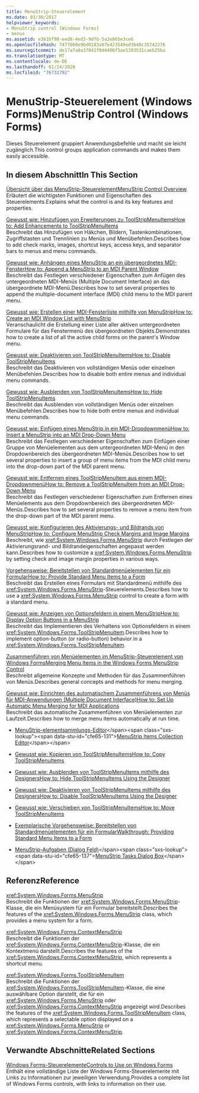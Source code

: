 ```yaml
---
title: MenuStrip-Steuerelement
ms.date: 03/30/2017
helpviewer_keywords:
- MenuStrip control [Windows Forms]
- menus
ms.assetid: e361bf98-eed8-4ed3-9dfb-5a2e865e3ce6
ms.openlocfilehash: 7477060e9bd0183a07e423549ed3b40c35742276
ms.sourcegitcommit: de17a7a0a37042f0d4406f5ae5393531caeb25ba
ms.translationtype: MT
ms.contentlocale: de-DE
ms.lasthandoff: 01/24/2020
ms.locfileid: "76732792"
---
```

# <a name="menustrip-control-windows-forms"></a><span data-ttu-id="cfe65-102">MenuStrip-Steuerelement (Windows Forms)</span><span class="sxs-lookup"><span data-stu-id="cfe65-102">MenuStrip Control (Windows Forms)</span></span>
<span data-ttu-id="cfe65-103">Dieses Steuerelement gruppiert Anwendungsbefehle und macht sie leicht zugänglich.</span><span class="sxs-lookup"><span data-stu-id="cfe65-103">This control groups application commands and makes them easily accessible.</span></span>  
  
## <a name="in-this-section"></a><span data-ttu-id="cfe65-104">In diesem Abschnitt</span><span class="sxs-lookup"><span data-stu-id="cfe65-104">In This Section</span></span>  
 [<span data-ttu-id="cfe65-105">Übersicht über das MenuStrip-Steuerelement</span><span class="sxs-lookup"><span data-stu-id="cfe65-105">MenuStrip Control Overview</span></span>](menustrip-control-overview-windows-forms.md)  
 <span data-ttu-id="cfe65-106">Erläutert die wichtigsten Funktionen und Eigenschaften des Steuerelements.</span><span class="sxs-lookup"><span data-stu-id="cfe65-106">Explains what the control is and its key features and properties.</span></span>  
  
 [<span data-ttu-id="cfe65-107">Gewusst wie: Hinzufügen von Erweiterungen zu ToolStripMenuItems</span><span class="sxs-lookup"><span data-stu-id="cfe65-107">How to: Add Enhancements to ToolStripMenuItems</span></span>](how-to-add-enhancements-to-toolstripmenuitems.md)  
 <span data-ttu-id="cfe65-108">Beschreibt das Hinzufügen von Häkchen, Bildern, Tastenkombinationen, Zugriffstasten und Trennlinien zu Menüs und Menübefehlen.</span><span class="sxs-lookup"><span data-stu-id="cfe65-108">Describes how to add check marks, images, shortcut keys, access keys, and separator bars to menus and menu commands.</span></span>  
  
 [<span data-ttu-id="cfe65-109">Gewusst wie: Anhängen eines MenuStrip an ein übergeordnetes MDI-Fenster</span><span class="sxs-lookup"><span data-stu-id="cfe65-109">How to: Append a MenuStrip to an MDI Parent Window</span></span>](how-to-append-a-menustrip-to-an-mdi-parent-window-windows-forms.md)  
 <span data-ttu-id="cfe65-110">Beschreibt das Festlegen verschiedener Eigenschaften zum Anfügen des untergeordneten MDI-Menüs (Multiple Document Interface) an das übergeordnete MDI-Menü.</span><span class="sxs-lookup"><span data-stu-id="cfe65-110">Describes how to set several properties to append the multiple-document interface (MDI) child menu to the MDI parent menu.</span></span>  
  
 [<span data-ttu-id="cfe65-111">Gewusst wie: Erstellen einer MDI-Fensterliste mithilfe von MenuStrip</span><span class="sxs-lookup"><span data-stu-id="cfe65-111">How to: Create an MDI Window List with MenuStrip</span></span>](how-to-create-an-mdi-window-list-with-menustrip-windows-forms.md)  
 <span data-ttu-id="cfe65-112">Veranschaulicht die Erstellung einer Liste aller aktiven untergeordneten Formulare für das Fenstermenü des übergeordneten Objekts.</span><span class="sxs-lookup"><span data-stu-id="cfe65-112">Demonstrates how to create a list of all the active child forms on the parent's Window menu.</span></span>  
  
 [<span data-ttu-id="cfe65-113">Gewusst wie: Deaktivieren von ToolStripMenuItems</span><span class="sxs-lookup"><span data-stu-id="cfe65-113">How to: Disable ToolStripMenuItems</span></span>](how-to-disable-toolstripmenuitems.md)  
 <span data-ttu-id="cfe65-114">Beschreibt das Deaktivieren von vollständigen Menüs oder einzelnen Menübefehlen.</span><span class="sxs-lookup"><span data-stu-id="cfe65-114">Describes how to disable both entire menus and individual menu commands.</span></span>  
  
 [<span data-ttu-id="cfe65-115">Gewusst wie: Ausblenden von ToolStripMenuItems</span><span class="sxs-lookup"><span data-stu-id="cfe65-115">How to: Hide ToolStripMenuItems</span></span>](how-to-hide-toolstripmenuitems.md)  
 <span data-ttu-id="cfe65-116">Beschreibt das Ausblenden von vollständigen Menüs oder einzelnen Menübefehlen.</span><span class="sxs-lookup"><span data-stu-id="cfe65-116">Describes how to hide both entire menus and individual menu commands.</span></span>  
  
 [<span data-ttu-id="cfe65-117">Gewusst wie: Einfügen eines MenuStrip in ein MDI-Dropdownmenü</span><span class="sxs-lookup"><span data-stu-id="cfe65-117">How to: Insert a MenuStrip into an MDI Drop-Down Menu</span></span>](how-to-insert-a-menustrip-into-an-mdi-drop-down-menu-windows-forms.md)  
 <span data-ttu-id="cfe65-118">Beschreibt das Festlegen verschiedener Eigenschaften zum Einfügen einer Gruppe von Menüelementen aus dem untergeordneten MDI-Menü in den Dropdownbereich des übergeordneten MDI-Menüs.</span><span class="sxs-lookup"><span data-stu-id="cfe65-118">Describes how to set several properties to insert a group of menu items from the MDI child menu into the drop-down part of the MDI parent menu.</span></span>  
  
 [<span data-ttu-id="cfe65-119">Gewusst wie: Entfernen eines ToolStripMenuItem aus einem MDI-Dropdownmenü</span><span class="sxs-lookup"><span data-stu-id="cfe65-119">How to: Remove a ToolStripMenuItem from an MDI Drop-Down Menu</span></span>](how-to-remove-a-toolstripmenuitem-from-an-mdi-drop-down-menu-windows-forms.md)  
 <span data-ttu-id="cfe65-120">Beschreibt das Festlegen verschiedener Eigenschaften zum Entfernen eines Menüelements aus dem Dropdownbereich des übergeordneten MDI-Menüs.</span><span class="sxs-lookup"><span data-stu-id="cfe65-120">Describes how to set several properties to remove a menu item from the drop-down part of the MDI parent menu.</span></span>  
  
 [<span data-ttu-id="cfe65-121">Gewusst wie: Konfigurieren des Aktivierungs- und Bildrands von MenuStrip</span><span class="sxs-lookup"><span data-stu-id="cfe65-121">How to: Configure MenuStrip Check Margins and Image Margins</span></span>](how-to-configure-menustrip-check-margins-and-image-margins.md)  
 <span data-ttu-id="cfe65-122">Beschreibt, wie <xref:System.Windows.Forms.MenuStrip> durch Festlegen der Aktivierungsrand- und Bildrandeigenschaften angepasst werden kann.</span><span class="sxs-lookup"><span data-stu-id="cfe65-122">Describes how to customize a <xref:System.Windows.Forms.MenuStrip> by setting check and image margin properties in various ways.</span></span>  
  
 [<span data-ttu-id="cfe65-123">Vorgehensweise: Bereitstellen von Standardmenüelementen für ein Formular</span><span class="sxs-lookup"><span data-stu-id="cfe65-123">How to: Provide Standard Menu Items to a Form</span></span>](how-to-provide-standard-menu-items-to-a-form.md)  
 <span data-ttu-id="cfe65-124">Beschreibt das Erstellen eines Formulars mit Standardmenü mithilfe des <xref:System.Windows.Forms.MenuStrip>-Steuerelements.</span><span class="sxs-lookup"><span data-stu-id="cfe65-124">Describes how to use a <xref:System.Windows.Forms.MenuStrip> control to create a form with a standard menu.</span></span>  
  
 [<span data-ttu-id="cfe65-125">Gewusst wie: Anzeigen von Optionsfeldern in einem MenuStrip</span><span class="sxs-lookup"><span data-stu-id="cfe65-125">How to: Display Option Buttons in a MenuStrip</span></span>](how-to-display-option-buttons-in-a-menustrip-windows-forms.md)  
 <span data-ttu-id="cfe65-126">Beschreibt das Implementieren des Verhaltens von Optionsfeldern in einem <xref:System.Windows.Forms.ToolStripMenuItem>.</span><span class="sxs-lookup"><span data-stu-id="cfe65-126">Describes how to implement option-button (or radio-button) behavior in a <xref:System.Windows.Forms.ToolStripMenuItem>.</span></span>  
  
 [<span data-ttu-id="cfe65-127">Zusammenführen von Menüelementen im MenuStrip-Steuerelement von Windows Forms</span><span class="sxs-lookup"><span data-stu-id="cfe65-127">Merging Menu Items in the Windows Forms MenuStrip Control</span></span>](merging-menu-items-in-the-windows-forms-menustrip-control.md)  
 <span data-ttu-id="cfe65-128">Beschreibt allgemeine Konzepte und Methoden für das Zusammenführen von Menüs.</span><span class="sxs-lookup"><span data-stu-id="cfe65-128">Describes general concepts and methods for menu merging.</span></span>  
  
 [<span data-ttu-id="cfe65-129">Gewusst wie: Einrichten des automatischem Zusammenführens von Menüs für MDI-Anwendungen (Multiple Document Interface)</span><span class="sxs-lookup"><span data-stu-id="cfe65-129">How to: Set Up Automatic Menu Merging for MDI Applications</span></span>](how-to-set-up-automatic-menu-merging-for-mdi-applications.md)  
 <span data-ttu-id="cfe65-130">Beschreibt das automatische Zusammenführen von Menüelementen zur Laufzeit.</span><span class="sxs-lookup"><span data-stu-id="cfe65-130">Describes how to merge menu items automatically at run time.</span></span>  
  
- <span data-ttu-id="cfe65-131">[MenuStrip-elementsammlungs-Editor](https://docs.microsoft.com/previous-versions/visualstudio/visual-studio-2010/ms233625(v=vs.100))</span><span class="sxs-lookup"><span data-stu-id="cfe65-131">[MenuStrip Items Collection Editor](https://docs.microsoft.com/previous-versions/visualstudio/visual-studio-2010/ms233625(v=vs.100))</span></span>  
  
- [<span data-ttu-id="cfe65-132">Gewusst wie: Kopieren von ToolStripMenuItems</span><span class="sxs-lookup"><span data-stu-id="cfe65-132">How to: Copy ToolStripMenuItems</span></span>](how-to-copy-toolstripmenuitems.md)  
  
- [<span data-ttu-id="cfe65-133">Gewusst wie: Ausblenden von ToolStripMenuItems mithilfe des Designers</span><span class="sxs-lookup"><span data-stu-id="cfe65-133">How to: Hide ToolStripMenuItems Using the Designer</span></span>](how-to-hide-toolstripmenuitems-using-the-designer.md)  
  
- [<span data-ttu-id="cfe65-134">Gewusst wie: Deaktivieren von ToolStripMenuItems mithilfe des Designers</span><span class="sxs-lookup"><span data-stu-id="cfe65-134">How to: Disable ToolStripMenuItems Using the Designer</span></span>](how-to-disable-toolstripmenuitems-using-the-designer.md)  
  
- [<span data-ttu-id="cfe65-135">Gewusst wie: Verschieben von ToolStripMenuItems</span><span class="sxs-lookup"><span data-stu-id="cfe65-135">How to: Move ToolStripMenuItems</span></span>](how-to-move-toolstripmenuitems.md)  
  
- [<span data-ttu-id="cfe65-136">Exemplarische Vorgehensweise: Bereitstellen von Standardmenüelementen für ein Formular</span><span class="sxs-lookup"><span data-stu-id="cfe65-136">Walkthrough: Providing Standard Menu Items to a Form</span></span>](walkthrough-providing-standard-menu-items-to-a-form.md)  
  
- <span data-ttu-id="cfe65-137">[MenuStrip-Aufgaben (Dialog Feld)](https://docs.microsoft.com/previous-versions/visualstudio/visual-studio-2010/ms233645(v=vs.100))</span><span class="sxs-lookup"><span data-stu-id="cfe65-137">[MenuStrip Tasks Dialog Box](https://docs.microsoft.com/previous-versions/visualstudio/visual-studio-2010/ms233645(v=vs.100))</span></span>  
  
## <a name="reference"></a><span data-ttu-id="cfe65-138">Referenz</span><span class="sxs-lookup"><span data-stu-id="cfe65-138">Reference</span></span>  
 <xref:System.Windows.Forms.MenuStrip>  
 <span data-ttu-id="cfe65-139">Beschreibt die Funktionen der <xref:System.Windows.Forms.MenuStrip>-Klasse, die ein Menüsystem für ein Formular bereitstellt.</span><span class="sxs-lookup"><span data-stu-id="cfe65-139">Describes the features of the <xref:System.Windows.Forms.MenuStrip> class, which provides a menu system for a form.</span></span>  
  
 <xref:System.Windows.Forms.ContextMenuStrip>  
 <span data-ttu-id="cfe65-140">Beschreibt die Funktionen der <xref:System.Windows.Forms.ContextMenuStrip>-Klasse, die ein Kontextmenü darstellt.</span><span class="sxs-lookup"><span data-stu-id="cfe65-140">Describes the features of the <xref:System.Windows.Forms.ContextMenuStrip>, which represents a shortcut menu.</span></span>  
  
 <xref:System.Windows.Forms.ToolStripMenuItem>  
 <span data-ttu-id="cfe65-141">Beschreibt die Funktionen der <xref:System.Windows.Forms.ToolStripMenuItem>-Klasse, die eine auswählbare Option darstellt, die für ein <xref:System.Windows.Forms.MenuStrip> oder <xref:System.Windows.Forms.ContextMenuStrip> angezeigt wird.</span><span class="sxs-lookup"><span data-stu-id="cfe65-141">Describes the features of the <xref:System.Windows.Forms.ToolStripMenuItem> class, which represents a selectable option displayed on a <xref:System.Windows.Forms.MenuStrip> or <xref:System.Windows.Forms.ContextMenuStrip>.</span></span>  
  
## <a name="related-sections"></a><span data-ttu-id="cfe65-142">Verwandte Abschnitte</span><span class="sxs-lookup"><span data-stu-id="cfe65-142">Related Sections</span></span>  
 [<span data-ttu-id="cfe65-143">Windows Forms-Steuerelemente</span><span class="sxs-lookup"><span data-stu-id="cfe65-143">Controls to Use on Windows Forms</span></span>](controls-to-use-on-windows-forms.md)  
 <span data-ttu-id="cfe65-144">Enthält eine vollständige Liste der Windows Forms-Steuerelemente mit Links zu Informationen zur jeweiligen Verwendung.</span><span class="sxs-lookup"><span data-stu-id="cfe65-144">Provides a complete list of Windows Forms controls, with links to information on their use.</span></span>
